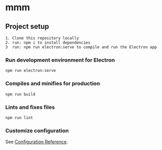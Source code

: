 # mmm

## Project setup
```
1. Clone this repository locally
2. run: npm i to install dependencies
3  run: npm run electron:serve to compile and run the Electron app
```

### Run development environment for Electron
```
npm run electron:serve
```

### Compiles and minifies for production
```
npm run build
```

### Lints and fixes files
```
npm run lint
```

### Customize configuration
See [Configuration Reference](https://cli.vuejs.org/config/).
